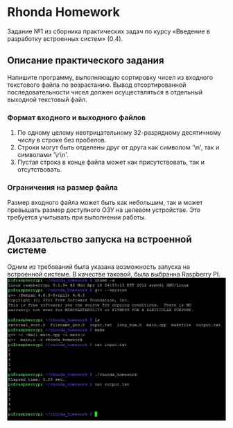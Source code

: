 # Rhonda Homework

Задание №1 из сборника практических задач по курсу «Введение в разработку встроенных систем» (0.4).

## Описание практического задания

Напишите программу, выполняющую сортировку чисел из входного текстового файла по возрастанию. Вывод отсортированной последовательности чисел должен осуществляться в отдельный выходной текстовый файл.

### Формат входного и выходного файлов

1. По одному целому неотрицательному 32-разрядному десятичному числу в строке без пробелов.
2. Строки могут быть отделены друг от друга как символом '\n', так и символами '\r\n'.
3. Пустая строка в конце файла может как присутствовать, так и отсутствовать.

### Ограничения на размер файла

Размер входного файла может быть как небольшим, так и может превышать размер доступного ОЗУ на целевом устройстве. Это требуется учитывать при выполнении работы.

## Доказательство запуска на встроенной системе

Одним из требований была указана возможность запуска на встроенной системе. В качестве таковой, была выбранна Raspberry PI.
![Confirmation of running code on an embedded system](raspberrypi_build_success.jpg)
